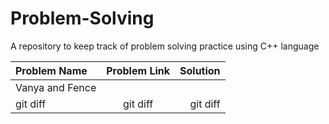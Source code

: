 # Problem-Solving
A repository to keep track of problem solving practice using C++ language


  

| Problem Name |  Problem Link |  Solution |
| :---         |     :---:      |          ---: |
| Vanya and Fence  |    |  |
| git diff     | git diff       | git diff      |

